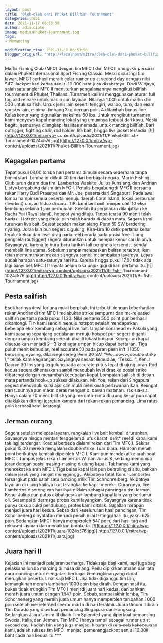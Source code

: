 ```yaml
---
layout: post
title: 'Oleh-oleh dari Phuket Billfish Tournament'
categories: hobi
date: 2021-11-17 06:53:50
author: adisucipto
image: media/Phuket-Tournament.jpg
tags:
- Memancing

modification_time: 2021-11-17 06:53:50
blogger_orig_url: "http://localhost/mitra/oleh-oleh-dari-phuket-billfish.html"
---
```


Marlin Fishing Club (MFC) dengan tim MFC I dan MFC II mengukir prestasi dalam
Phuket Internasional Sport Fishing Classic. Meski dicurangi tim lawan, MFC I
berhasil meraih gelar runner up at second day dengan nilai 547. Jackpot hari
kedua senilai 10.000 baht juga disabetnya. Djodi Widjaya, salah satu angler
MFC II menuturkan pengalamannya mengikuti billfish tournament di Phuket,
Thailand. Turnamen kali ini menggunakan aturan full tag and release untuk
marlin dan layaran. Nilainya 1.000 untuk marlin dan 500 untuk sailfish. Untuk
jenis lain seperti tenggiri, wahoo, tuna, dan enam spesies lain, minimal
timbang 3kg dengan point 4 ditambah bonus line. Kelas kenur yang digunakan
maksimal 50 lbs. Untuk mengikuti turnamen, kami menyewa kapal mancing lokal
yang umumnya terbuat dari kayu. Meski begitu, semuanya dilengkapi fasilitas
memadai untuk mancing billfish. Dari outrigger, fighting chair, rod holder,
life bait, hingga live jacket tersedia. [![](http://127.0.0.1/mitra/wp-
content/uploads/2021/11/Phuket-Billfish-
Tournament-1024x576.jpg)](http://127.0.0.1/mitra/wp-
content/uploads/2021/11/Phuket-Billfish-Tournament.jpg)

## Kegagalan pertama

Tepat'pukul 08.00 lomba hari pertama dimulai secara sederhana tanpa bimini
start. Lomba ini diikuti 30 tim dari berbagai negara. Marlin Fishing Club
turun dalam dua tim. Lambertos Waskito, Julius Kunsiang, dan Andrian Listyo
bergabung dalam tim MFC I. Penulis bergabung di MFC II bersama rekan Harry
Budi Prasetya dan Mr. Joe, peserta dari Singapura. Pada awal lomba hampir
semua peserta menuju daerah Coral Island, lokasi perburuan (live bait) umpan
hidup di sana. TiRl kami berhasil memperoleh 10 ekor kembung selama 1 jam
perburuan. Setelah itu perjalanan dilanjutkan ke Racha Yai (Raya Island),
hotspot yang dituju. Tanpa terasa 90 menit telah berlalu. Hotspot yang dituju
pun telah berada di depan mata. Segera kami turunkan live bait. Sesaat setelah
makan siang, Penn 50 SW berdering nyaring. Joran lain pun segera digulung.
Kira-kira 10 detik pertama kenur terulur keluar dan level drag pada reel
berada pada posisi free. Tiang penghela (outrigger) segera diturunkan untuk
melepas kenur dari klipnya. Sayangnya, karena terburu-buru tarikan tali
penghela tersendat-sendat membelit line utama. Sebelum sempat melepaskan
belitan tersebut, ikan telah memuntahkan makan siangnya sambil melambaikan
layarnya. Lepas sudah harapan satu-satunya hari itu. Karena hingga pukul 17.00
tidak ada lagi bunyi bel. MFC I ternyata belum bisa unjuk gigi di hari pertama
itu. [![](http://127.0.0.1/mitra/wp-content/uploads/2021/11/Billfish-
Tournament-1024x576.jpg)](http://127.0.0.1/mitra/wp-
content/uploads/2021/11/Billfish-Tournament.jpg)

## Pesta sailfish

Esok harinya dewi fortuna mulai berpihak. Ini terbukti dengan keberhasilan
rekan Andrian di tim MFC I melakukan strike sempurna dan me-released sailfish
pertama pada pukul 11.30. Nilai pertama 500 point pun berhasil dikantongi. Tim
kami sendiri menuju hotspot setelah mendapatkan beberapa ekor kembung sebagai
live bait. Umpan conahead ex Pakula yang kami pasang sepanjang perjalanan
menuju hotspot pun segera diganti dengan umpan kembung setelah tiba di lokasi
hotspot. Kecepatan kapal disesuaikan menjadi 2—3 knot agar umpan hidup dapat
bertahan. Tiga puluh menit kemudian, reel accurate 50 pada joran penn in’t II
1050 berdering nyaring, dibarengi dering Penn 30 SW. “Wo...ooww, double strike
!,” teriak kami kegirangan. Sayangnya sesaat kemudian, “Tesss..!”. Kenur
Dacron 30 lbs yang tergulung pada accurate putus tepat di ujung joran. Rod
kedua segera dihentakkan sambil mengubah level drag ke posisi strike dibarengi
dengan menambah kecepatan kapal. Lompatan sailfish di depan mata pertanda
hook-up sukses dilakukan. Mr. Yoe, rekan dari Singapura segera menduduki kursi
ajar dan mulai menikmati perlawanan ikan. Keringat dari tubuhnya pun makin
deras mengalir di bawah matahari. Tak sia-sia. Hanya dalam 20 menit billfish
yang meronta-ronta di ujung kenur pun dapat ditaklukkan diiringi jepretan
kamera dari rekan-rekan pemancing. Lima ratus poin berhasil kami kantongi.

## Jerman curang

Segera setelah melepas layaran, rangkaian live bait kembali diturunkan.
Sayangnya hingga mentari tenggelam di ufuk barat, derit* reel di kapal kami
tak lagi terdengar. Kondisi berbeda dialami rekan dari Tim MFC I. Sekitar
pukul 15.00 mereka mengalami double strike. Luar biasa. Harapan meraih point
berikutnya kembali diperoleh MFC I. Kami pun mendekat ke arah boat MFC I.
Tampak jelas rekan Lambertos W. dan Julius K, sedang memompa joran dengan
posisi masing-masing di ujung kapal. Tak hanya kami yang mendekat ke arah MFC
I. Tiga belas kapal lain pun bertroling di situ, bahkan dalam jarak yang
sangat mengganggu. Akibatnya fatal. Kenur Lambertos tersangkut pada salah satu
pancing milik Tim Schnonnelberg. Akibatnya layar an di ujung kailnya ikut
terangkat ke kapal mereka. Curangnya, line Lambertos dipotong dan hasilnya
diklaim sebagai pancingan tim Jerman. Kenur Julius pun putus akibat gesekan
lambung kapal lain yang berlumur oli. Sesampai di dermaga protes kami
layangkan. Sayangnya karena tidak punya cukup bukti pendukung, protes kami
ditolak. Gagallah harapan menjadi juara hari kedua. Sebab dari keseluruhan
hasil pancingan, Tim Schonnenerg dinyatakan menjadi peraih nilai tertinggi
hari itu, yakni 625 poin. Sedangkan MFC I hanya memperoleh 547 poin, dari
hasil tag and released layaran dan menaikkan barakuda.
[![](http://127.0.0.1/mitra/wp-
content/uploads/2021/11/juara-1024x576.jpg)](http://127.0.0.1/mitra/wp-
content/uploads/2021/11/juara.jpg)

## Juara hari II

Kejadian ini menjadi pelajaran berharga. Tidak saja bagi kami, tapi juga bagi
pelaksana lomba mancing di masa datang. Perlu dipikirkan aturan dan tata cara
mancing untuk mengatasi berbagai kemungkinan yang dapat merugikan peserta.
Lihat saja MFC I. Jika tidak diganggu tim lain, kemungkinan meraih tambahan
1000 poin bisa diraih. Dengan hasil itu, bukan tidak mungkin Tim MFC I menjadi
juara hari kedua, dan bahkan meraih juara umum dengan 1.547 poin. Sebab,
sampai akhir lomba, Tim Schonnenerg yang meraih juara umum hanya memperoleh
tambahan 1.000 poin setelah me-released seekor marlin di hari terakhir. Juara
Umum II diraih Tim Dorado yang diperkuat pemancing Singapura dan Hongkong.
Sedangkan Juara Umum III diraih Tim Splended yang diperkuat pemancing Swedia,
Italia, dan Jerman. Tim MFC I hanya tampil sebagai runner up at second day.
Hadiah lain yang juga menjadi hiburan di sela-sela kekecewaan kami, adalah
sukses tim MFC I menjadi pemenangjackpot senilai 10.000 baht pada hari kedua
itu.***


